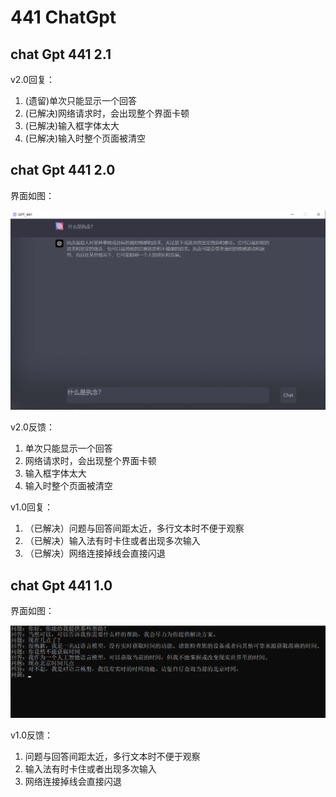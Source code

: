 # 441 ChatGpt


## chat Gpt 441 2.1

v2.0回复：
1. (遗留)单次只能显示一个回答
2. (已解决)网络请求时，会出现整个界面卡顿
3. (已解决)输入框字体太大
4. (已解决)输入时整个页面被清空

## chat Gpt 441 2.0
界面如图：

![avatar](./v2.0.png)

v2.0反馈：
1. 单次只能显示一个回答
2. 网络请求时，会出现整个界面卡顿
3. 输入框字体太大
4. 输入时整个页面被清空

v1.0回复：
1. （已解决）问题与回答间距太近，多行文本时不便于观察
2. （已解决）输入法有时卡住或者出现多次输入
3. （已解决）网络连接掉线会直接闪退


## chat Gpt 441 1.0

界面如图：

![avatar](./v1.0.png)

v1.0反馈：
1. 问题与回答间距太近，多行文本时不便于观察
2. 输入法有时卡住或者出现多次输入
3. 网络连接掉线会直接闪退

